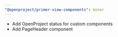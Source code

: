 ```yaml
---
"@openproject/primer-view-components": minor
---
```


- Add OpenProject status for custom components
- Add PageHeader component

<!-- Changed components: Primer::OpenProject::PageHeader -->
